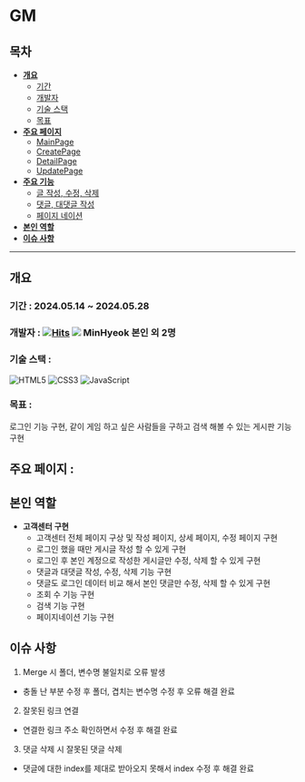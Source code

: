# GM

## 목차

- [**개요**](#개요)
    - [기간](#기간)
    - [개발자](#개발자)
    - [기술 스택](#기술-스택)
    - [목표](#목표)
- [**주요 페이지**](#주요-페이지)
    - [MainPage](#Main-Page)
    - [CreatePage](#Create-Page)
    - [DetailPage](#Detail-Page)
    - [UpdatePage](#Update-Page)
- [**주요 기능**](#주요-기능)
    - [글 작성, 수정, 삭제](#글-작성-수정-삭제)
    - [댓글, 대댓글 작성](#댓글-대댓글-작성)
    - [페이지 네이션](#페이지-네이션)
- [**본인 역할**](#본인-역할)
- [**이슈 사항**](#이슈-사항)

---

## 개요

### 기간 : 2024.05.14 ~ 2024.05.28

### 개발자 : [![Hits](https://hits.seeyoufarm.com/api/count/incr/badge.svg?url=https%3A%2F%2Fgithub.com%2FMinhyeokChoco&count_bg=%2379C83D&title_bg=%23555555&icon=&icon_color=%23E7E7E7&title=hits&edge_flat=false)](https://hits.seeyoufarm.com) <a href="https://www.notion.so/GM-1025c8f34305413d9838d0bc3cc9b4e2"><img src="https://img.shields.io/badge/notion-000000?style=for-the-badge&logo=notion&logoColor=white"></a> MinHyeok 본인 외 2명

### 기술 스택 :
![HTML5](https://img.shields.io/badge/html5-%23E34F26.svg?style=for-the-badge&logo=html5&logoColor=white)
![CSS3](https://img.shields.io/badge/css3-%231572B6.svg?style=for-the-badge&logo=css3&logoColor=white)
![JavaScript](https://img.shields.io/badge/javascript-%23323330.svg?style=for-the-badge&logo=javascript&logoColor=%23F7DF1E)

### 목표 :
로그인 기능 구현, 같이 게임 하고 싶은 사람들을 구하고 검색 해볼 수 있는 게시판 기능 구현

## 주요 페이지 :


## 본인 역할
- **고객센터 구현**
    - 고객센터 전체 페이지 구상 및 작성 페이지, 상세 페이지, 수정 페이지 구현
    - 로그인 했을 때만 게시글 작성 할 수 있게 구현
    - 로그인 후 본인 계정으로 작성한 게시글만 수정, 삭제 할 수 있게 구현 
    - 댓글과 대댓글 작성, 수정, 삭제 기능 구현
    - 댓글도 로그인 데이터 비교 해서 본인 댓글만 수정, 삭제 할 수 있게 구현
    - 조회 수 기능 구현
    - 검색 기능 구현
    - 페이지네이션 기능 구현

## 이슈 사항
1. Merge 시 폴더, 변수명 불일치로 오류 발생
- 충돌 난 부분 수정 후 폴더, 겹치는 변수명 수정 후 오류 해결 완료
2. 잘못된 링크 연결
- 연결한 링크 주소 확인하면서 수정 후 해결 완료
3. 댓글 삭제 시 잘못된 댓글 삭제
- 댓글에 대한 index를 제대로 받아오지 못해서 index 수정 후 해결 완료

